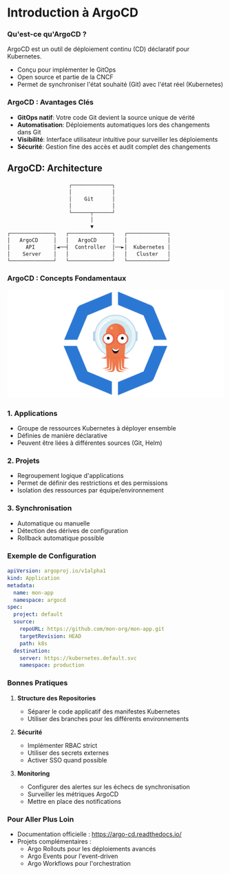 # Introduction à ArgoCD

### Qu'est-ce qu'ArgoCD ?

ArgoCD est un outil de déploiement continu (CD) déclaratif pour Kubernetes.
- Conçu pour implémenter le GitOps
- Open source et partie de la CNCF
- Permet de synchroniser l'état souhaité (Git) avec l'état réel (Kubernetes)


### ArgoCD : Avantages Clés
- **GitOps natif**: Votre code Git devient la source unique de vérité
- **Automatisation**: Déploiements automatiques lors des changements dans Git
- **Visibilité**: Interface utilisateur intuitive pour surveiller les déploiements
- **Sécurité**: Gestion fine des accès et audit complet des changements

## ArgoCD: Architecture

```
                    ┌─────────────┐
                    │             │
                    │    Git      │
                    │             │
                    └──────┬──────┘
                           │
                           ▼
┌──────────────┐   ┌──────────────┐   ┌─────────────┐
│   ArgoCD     │   │   ArgoCD     │   │             │
│     API      │◄──┤  Controller  │──►│  Kubernetes │
│    Server    │   │              │   │   Cluster   │
└──────────────┘   └──────────────┘   └─────────────┘
```

### ArgoCD : Concepts Fondamentaux


![argocd](images/kubernetes/argocd.png)



### 1. Applications
- Groupe de ressources Kubernetes à déployer ensemble
- Définies de manière déclarative
- Peuvent être liées à différentes sources (Git, Helm)

### 2. Projets
- Regroupement logique d'applications
- Permet de définir des restrictions et des permissions
- Isolation des ressources par équipe/environnement

### 3. Synchronisation
- Automatique ou manuelle
- Détection des dérives de configuration
- Rollback automatique possible

### Exemple de Configuration

```yaml
apiVersion: argoproj.io/v1alpha1
kind: Application
metadata:
  name: mon-app
  namespace: argocd
spec:
  project: default
  source:
    repoURL: https://github.com/mon-org/mon-app.git
    targetRevision: HEAD
    path: k8s
  destination:
    server: https://kubernetes.default.svc
    namespace: production
```

### Bonnes Pratiques

1. **Structure des Repositories**
   - Séparer le code applicatif des manifestes Kubernetes
   - Utiliser des branches pour les différents environnements

2. **Sécurité**
   - Implémenter RBAC strict
   - Utiliser des secrets externes
   - Activer SSO quand possible

3. **Monitoring**
   - Configurer des alertes sur les échecs de synchronisation
   - Surveiller les métriques ArgoCD
   - Mettre en place des notifications

### Pour Aller Plus Loin

- Documentation officielle : https://argo-cd.readthedocs.io/
- Projets complémentaires :
  - Argo Rollouts pour les déploiements avancés
  - Argo Events pour l'event-driven
  - Argo Workflows pour l'orchestration

   